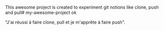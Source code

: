 This awesome project is created to experiment git notions like clone, push and pull# my-awesome-project
ok

"J'ai réussi à faire clone, pull et je m'apprête à faire push".